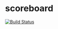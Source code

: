 # scoreboard

[![Build Status](https://travis-ci.org/RemiLatapy/scoreboard.png?branch=develop)](https://travis-ci.org/RemiLatapy/scoreboard})
